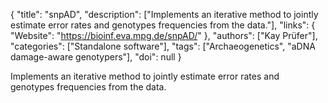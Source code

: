 {
  "title": "snpAD",
  "description": ["Implements an iterative method to jointly estimate error rates and genotypes frequencies from the data."],
  "links": {
    "Website": "https://bioinf.eva.mpg.de/snpAD/"
  },
  "authors": ["Kay Prüfer"],
  "categories": ["Standalone software"],
  "tags": ["Archaeogenetics", "aDNA damage-aware genotypers"],
  "doi": null
}

<!-- Generated by csv2md.R – do not edit by hand -->

Implements an iterative method to jointly estimate error rates and genotypes frequencies from the data.